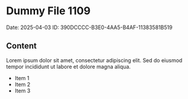 # Dummy File 1109

Date: 2025-04-03
ID: 390DCCCC-B3E0-4AA5-B4AF-11383581B519

## Content

Lorem ipsum dolor sit amet, consectetur adipiscing elit.
Sed do eiusmod tempor incididunt ut labore et dolore magna aliqua.

* Item 1
* Item 2
* Item 3
